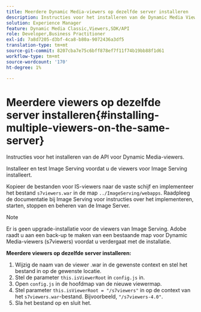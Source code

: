 ```yaml
---
title: Meerdere Dynamic Media-viewers op dezelfde server installeren
description: Instructies voor het installeren van de Dynamic Media Viewers API.
solution: Experience Manager
feature: Dynamic Media Classic,Viewers,SDK/API
role: Developer,Business Practitioner
exl-id: 7a8d7205-d3bf-4ca8-b80a-9072436a3df5
translation-type: tm+mt
source-git-commit: 8207cba7e75c6bff878ef7f11f74b19bb88f1d61
workflow-type: tm+mt
source-wordcount: '170'
ht-degree: 1%

---
```


# Meerdere viewers op dezelfde server installeren{#installing-multiple-viewers-on-the-same-server}

<!-- Updated April 06, 2021 from https://wiki.corp.adobe.com/pages/viewpage.action?spaceKey=scene7qa&title=s7Viewers%2C+S7SDK%2C+S7OnDemand+Release+Notes - Contact is Sasha -->

Instructies voor het installeren van de API voor Dynamic Media-viewers.

Installeer en test Image Serving voordat u de viewers voor Image Serving installeert.

Kopieer de bestanden voor IS-viewers naar de vaste schijf en implementeer het bestand `s7viewers.war` in de map `../ImageServing/webapps`. Raadpleeg de documentatie bij Image Serving voor instructies over het implementeren, starten, stoppen en beheren van de Image Server.

>[!NOTE]
>
>Er is geen upgrade-installatie voor de viewers van Image Serving. Adobe raadt u aan een back-up te maken van een bestaande map voor Dynamic Media-viewers (s7viewers) voordat u verdergaat met de installatie.

**Meerdere viewers op dezelfde server installeren:**

1. Wijzig de naam van de viewer .war in de gewenste context en stel het bestand in op de gewenste locatie.
1. Stel de parameter `this.isViewerRoot` in `config.js` in.
1. Open `config.js` in de hoofdmap van de nieuwe viewermap.
1. Stel parameter `this.isViewerRoot = "/s7viewers"` in op de context van het `s7viewers.war`-bestand. Bijvoorbeeld, `"/s7viewers-4.0"`.
1. Sla het bestand op en sluit het.
